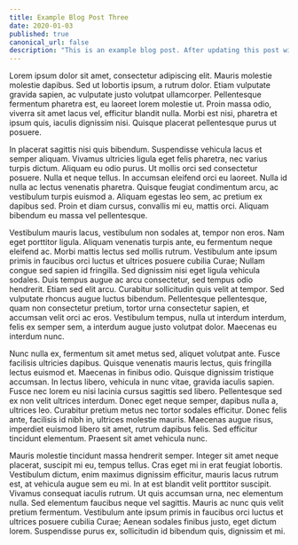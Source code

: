 ```yaml
---
title: Example Blog Post Three
date: 2020-01-03
published: true
canonical_url: false
description: "This is an example blog post. After updating this post with real content, you can copy the file to create new blog posts. Markdown works!"
---
```


Lorem ipsum dolor sit amet, consectetur adipiscing elit. Mauris molestie molestie dapibus. Sed ut lobortis ipsum, a rutrum dolor. Etiam vulputate gravida sapien, ac vulputate justo volutpat ullamcorper. Pellentesque fermentum pharetra est, eu laoreet lorem molestie ut. Proin massa odio, viverra sit amet lacus vel, efficitur blandit nulla. Morbi est nisi, pharetra et ipsum quis, iaculis dignissim nisi. Quisque placerat pellentesque purus ut posuere.

In placerat sagittis nisi quis bibendum. Suspendisse vehicula lacus et semper aliquam. Vivamus ultricies ligula eget felis pharetra, nec varius turpis dictum. Aliquam eu odio purus. Ut mollis orci sed consectetur posuere. Nulla et neque tellus. In accumsan eleifend orci eu laoreet. Nulla id nulla ac lectus venenatis pharetra. Quisque feugiat condimentum arcu, ac vestibulum turpis euismod a. Aliquam egestas leo sem, ac pretium ex dapibus sed. Proin et diam cursus, convallis mi eu, mattis orci. Aliquam bibendum eu massa vel pellentesque.

Vestibulum mauris lacus, vestibulum non sodales at, tempor non eros. Nam eget porttitor ligula. Aliquam venenatis turpis ante, eu fermentum neque eleifend ac. Morbi mattis lectus sed mollis rutrum. Vestibulum ante ipsum primis in faucibus orci luctus et ultrices posuere cubilia Curae; Nullam congue sed sapien id fringilla. Sed dignissim nisi eget ligula vehicula sodales. Duis tempus augue ac arcu consectetur, sed tempus odio hendrerit. Etiam sed elit arcu. Curabitur sollicitudin quis velit at tempor. Sed vulputate rhoncus augue luctus bibendum. Pellentesque pellentesque, quam non consectetur pretium, tortor urna consectetur sapien, et accumsan velit orci ac eros. Vestibulum tempus, nulla ut interdum interdum, felis ex semper sem, a interdum augue justo volutpat dolor. Maecenas eu interdum nunc.

Nunc nulla ex, fermentum sit amet metus sed, aliquet volutpat ante. Fusce facilisis ultricies dapibus. Quisque venenatis mauris lectus, quis fringilla lectus euismod et. Maecenas in finibus odio. Quisque dignissim tristique accumsan. In lectus libero, vehicula in nunc vitae, gravida iaculis sapien. Fusce nec lorem eu nisi lacinia cursus sagittis sed libero. Pellentesque sed ex non velit ultrices interdum. Donec eget neque semper, dapibus nulla a, ultrices leo. Curabitur pretium metus nec tortor sodales efficitur. Donec felis ante, facilisis id nibh in, ultrices molestie mauris. Maecenas augue risus, imperdiet euismod libero sit amet, rutrum dapibus felis. Sed efficitur tincidunt elementum. Praesent sit amet vehicula nunc.

Mauris molestie tincidunt massa hendrerit semper. Integer sit amet neque placerat, suscipit mi eu, tempus tellus. Cras eget mi in erat feugiat lobortis. Vestibulum dictum, enim maximus dignissim efficitur, mauris lacus rutrum est, at vehicula augue sem eu mi. In at est blandit velit porttitor suscipit. Vivamus consequat iaculis rutrum. Ut quis accumsan urna, nec elementum nulla. Sed elementum faucibus neque vel sagittis. Mauris ac nunc quis velit pretium fermentum. Vestibulum ante ipsum primis in faucibus orci luctus et ultrices posuere cubilia Curae; Aenean sodales finibus justo, eget dictum lorem. Suspendisse purus ex, sollicitudin id bibendum quis, dignissim et mi.
